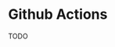 # Github Actions

<!--
https://www.linkedin.com/learning/learning-github-actions-2/automating-with-github-actions-2
https://app.pluralsight.com/library/courses/supercharging-git-workflow/table-of-contents
https://www.youtube.com/watch?v=X3F3El_yvFg
-->

TODO

